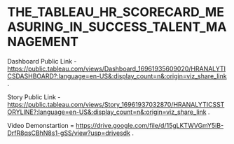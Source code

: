 # THE_TABLEAU_HR_SCORECARD_MEASURING_IN_SUCCESS_TALENT_MANAGEMENT


Dashboard Public Link - https://public.tableau.com/views/Dashboard_16961935609020/HRANALYTICSDASHBOARD?:language=en-US&:display_count=n&:origin=viz_share_link .

Story Public Link - https://public.tableau.com/views/Story_16961937032870/HRANALYTICSSTORYLINE?:language=en-US&:display_count=n&:origin=viz_share_link .

Video Demonstartion = https://drive.google.com/file/d/15gLKTWVGmY5iB-DrfR8qsCBhN8s1-gSS/view?usp=drivesdk .

